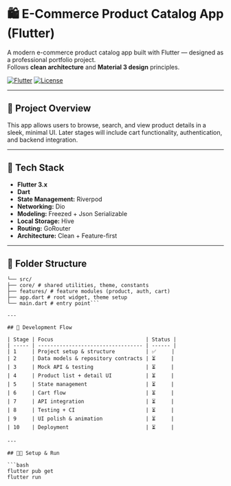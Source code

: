 # 🛍️ E-Commerce Product Catalog App (Flutter)

A modern e-commerce product catalog app built with Flutter — designed as a professional portfolio project.  
Follows **clean architecture** and **Material 3 design** principles.

[![Flutter](https://img.shields.io/badge/Flutter-3.24-blue)](https://flutter.dev)
[![License](https://img.shields.io/badge/license-MIT-green)]()

---

## 🚀 Project Overview

This app allows users to browse, search, and view product details in a sleek, minimal UI.
Later stages will include cart functionality, authentication, and backend integration.

---

## 🧱 Tech Stack

- **Flutter 3.x**
- **Dart**
- **State Management:** Riverpod
- **Networking:** Dio
- **Modeling:** Freezed + Json Serializable
- **Local Storage:** Hive
- **Routing:** GoRouter
- **Architecture:** Clean + Feature-first

---

## 📂 Folder Structure

````lib/
└── src/
├── core/ # shared utilities, theme, constants
├── features/ # feature modules (product, auth, cart)
├── app.dart # root widget, theme setup
└── main.dart # entry point```

---

## 🧩 Development Flow

| Stage | Focus                              | Status |
| ----- | ---------------------------------- | ------ |
| 1     | Project setup & structure          | ✅     |
| 2     | Data models & repository contracts | ⏳     |
| 3     | Mock API & testing                 | ⏳     |
| 4     | Product list + detail UI           | ⏳     |
| 5     | State management                   | ⏳     |
| 6     | Cart flow                          | ⏳     |
| 7     | API integration                    | ⏳     |
| 8     | Testing + CI                       | ⏳     |
| 9     | UI polish & animation              | ⏳     |
| 10    | Deployment                         | ⏳     |

---

## 🧑‍💻 Setup & Run

```bash
flutter pub get
flutter run
````
